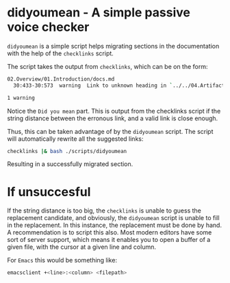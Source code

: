 # didyoumean - A simple passive voice checker

`didyoumean` is a simple script helps migrating sections in the documentation
with the help of the `checklinks` script.

The script takes the output from `checklinks`, which can be on the form:

```bash
02.Overview/01.Introduction/docs.md
  30:433-30:573  warning  Link to unknown heading in `../../04.Artifacts/10.Yocto-project/02.Image-configuration/docs.md`: `disabling-mender-s-a-system-service`. Did you mean `disabling-mender-as-a-system-service`  missing-heading-in-file  remark-validate-links

1 warning
```

Notice the `Did you mean` part. This is output from the checklinks script if the
string distance between the erronous link, and a valid link is close enough.

Thus, this can be taken advantage of by the `didyoumean` script.
The script will automatically rewrite all the suggested links:

```bash
checklinks |& bash ./scripts/didyoumean
```
Resulting in a successfully migrated section.

# If unsuccesful

If the string distance is too big, the `checklinks` is unable to guess the
replacement candidate, and obviously, the `didyoumean` script is unable to fill
in the replacement. In this instance, the replacement must be done by hand. A
recommendation is to script this also. Most modern editors have some sort of
server support, which means it enables you to open a buffer of a given file,
with the cursor at a given line and column.

For `Emacs` this would be something like:

```bash
emacsclient +<line>:<column> <filepath>
```
